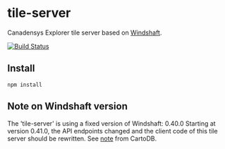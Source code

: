 tile-server
====================

Canadensys Explorer tile server based on [Windshaft](https://github.com/CartoDB/Windshaft/).


[![Build Status](https://travis-ci.org/Canadensys/tile-server.png?branch=master)](https://travis-ci.org/Canadensys/tile-server)

Install
-------
```
npm install
```

Note on Windshaft version
-------------------------
The 'tile-server' is using a fixed version of Windshaft: 0.40.0
Starting at version 0.41.0, the API endpoints changed and the client code of this tile server should be rewritten.
See [note](https://github.com/CartoDB/Windshaft/blob/master/NEWS.md#version-0410) from CartoDB.
